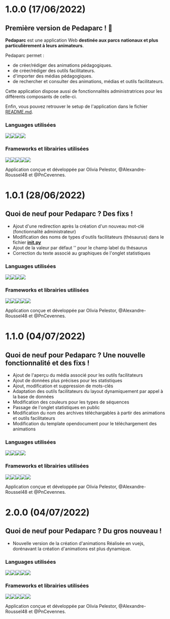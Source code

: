 # 1.0.0 (17/06/2022)
## Première version de Pedaparc ! :tada:

**Pedaparc** est une application Web **destinée aux parcs nationaux et plus particulièrement à leurs animateurs**.

Pedaparc permet :

- de créer/rédiger des animations pédagogiques.
- de créer/rédiger des outils facilitateurs.
- d'importer des médias pédagogiques.
- de rechercher et consulter des animations, médias et outils facilitateurs.

Cette application dispose aussi de fonctionnalités administratrices pour les différents composants de celle-ci.

Enfin, vous pouvez retrouver le setup de l'application dans le fichier [README.md](https://github.com/PnCevennes/Pedaparc-pub/blob/main/README.md).

### Languages utilisées

![](https://img.shields.io/badge/HTML5-informationals?style=flat&logo=html5&color=E34F26&logoColor=FFF)![](https://img.shields.io/badge/CSS3-informationals?style=flat&logo=css3&color=1572B6&logoColor=FFF)![](https://img.shields.io/badge/JavaScript-informationals?style=flat&logo=javascript&color=C7B61A&logoColor=FFF)![](https://img.shields.io/badge/python-informationals?style=flat&logo=python&color=3776AB&logoColor=FFF)

### Frameworks et librairies utilisées

![](https://img.shields.io/badge/flask-informationals?style=flat&logo=flask&color=000000&logoColor=FFF)![](https://img.shields.io/badge/jinja-informationals?style=flat&logo=jinja&color=B41717&logoColor=FFF)![](https://img.shields.io/badge/peewee-informationals?style=flat&logo=peewee&color=000000&logoColor=FFF)![](https://img.shields.io/badge/py3o-informationals?style=flat&logo=py3o&color=0E85CD&logoColor=FFF)![](https://img.shields.io/badge/semanticUi-informationals?style=flat&logo=semanticUi&color=35BDB2&logoColor=FFF)

Application conçue et développée par Olivia Pelestor, @Alexandre-Roussel48 et @PnCevennes.

# 1.0.1 (28/06/2022)
## Quoi de neuf pour Pedaparc ? Des fixs !

- Ajout d'une redirection après la création d'un nouveau mot-clé (fonctionnalité administrateur)
- Modification des noms de types d'outils facilitateurs (thésaurus) dans le fichier [__init.py__](https://github.com/PnCevennes/Pedaparc-pub/blob/main/models/__init__.py)
- Ajout de la valeur par défaut '' pour le champ label du thésaurus
- Correction du texte associé au graphiques de l'onglet statistiques

### Languages utilisées

![](https://img.shields.io/badge/HTML5-informationals?style=flat&logo=html5&color=E34F26&logoColor=FFF)![](https://img.shields.io/badge/CSS3-informationals?style=flat&logo=css3&color=1572B6&logoColor=FFF)![](https://img.shields.io/badge/JavaScript-informationals?style=flat&logo=javascript&color=C7B61A&logoColor=FFF)![](https://img.shields.io/badge/python-informationals?style=flat&logo=python&color=3776AB&logoColor=FFF)

### Frameworks et librairies utilisées

![](https://img.shields.io/badge/flask-informationals?style=flat&logo=flask&color=000000&logoColor=FFF)![](https://img.shields.io/badge/jinja-informationals?style=flat&logo=jinja&color=B41717&logoColor=FFF)![](https://img.shields.io/badge/peewee-informationals?style=flat&logo=peewee&color=000000&logoColor=FFF)![](https://img.shields.io/badge/py3o-informationals?style=flat&logo=py3o&color=0E85CD&logoColor=FFF)![](https://img.shields.io/badge/semanticUi-informationals?style=flat&logo=semanticUi&color=35BDB2&logoColor=FFF)

Application conçue et développée par Olivia Pelestor, @Alexandre-Roussel48 et @PnCevennes.

# 1.1.0 (04/07/2022)
## Quoi de neuf pour Pedaparc ? Une nouvelle fonctionnalité et des fixs !

- Ajout de l'aperçu du média associé pour les outils facilitateurs
- Ajout de données plus précises pour les statistiques
- Ajout, modification et suppression de mots-clés
- Adaptation des outils facilitateurs du layout dynamiquement par appel à la base de données
- Modification des couleurs pour les types de séquences
- Passage de l'onglet statistiques en public
- Modification du nom des archives téléchargables à partir des animations et outils facilitateurs
- Modification du template opendocument pour le téléchargement des animations

### Languages utilisées

![](https://img.shields.io/badge/HTML5-informationals?style=flat&logo=html5&color=E34F26&logoColor=FFF)![](https://img.shields.io/badge/CSS3-informationals?style=flat&logo=css3&color=1572B6&logoColor=FFF)![](https://img.shields.io/badge/JavaScript-informationals?style=flat&logo=javascript&color=C7B61A&logoColor=FFF)![](https://img.shields.io/badge/python-informationals?style=flat&logo=python&color=3776AB&logoColor=FFF)

### Frameworks et librairies utilisées

![](https://img.shields.io/badge/flask-informationals?style=flat&logo=flask&color=000000&logoColor=FFF)![](https://img.shields.io/badge/jinja-informationals?style=flat&logo=jinja&color=B41717&logoColor=FFF)![](https://img.shields.io/badge/peewee-informationals?style=flat&logo=peewee&color=000000&logoColor=FFF)![](https://img.shields.io/badge/py3o-informationals?style=flat&logo=py3o&color=0E85CD&logoColor=FFF)![](https://img.shields.io/badge/semanticUi-informationals?style=flat&logo=semanticUi&color=35BDB2&logoColor=FFF)

Application conçue et développée par Olivia Pelestor, @Alexandre-Roussel48 et @PnCevennes.

# 2.0.0 (04/07/2022)
## Quoi de neuf pour Pedaparc ? Du gros nouveau !

- Nouvelle version de la création d'animations
Réalisée en vuejs, dorénavant la création d'animations est plus dynamique.

### Languages utilisées

![](https://img.shields.io/badge/HTML5-informationals?style=flat&logo=html5&color=E34F26&logoColor=FFF)![](https://img.shields.io/badge/CSS3-informationals?style=flat&logo=css3&color=1572B6&logoColor=FFF)![](https://img.shields.io/badge/JavaScript-informationals?style=flat&logo=javascript&color=C7B61A&logoColor=FFF)![](https://img.shields.io/badge/python-informationals?style=flat&logo=python&color=3776AB&logoColor=FFF)![](https://img.shields.io/badge/vue.js-informationals?style=flat&logo=vue.js&color=4FC08D&logoColor=FFF)

### Frameworks et librairies utilisées

![](https://img.shields.io/badge/flask-informationals?style=flat&logo=flask&color=000000&logoColor=FFF)![](https://img.shields.io/badge/jinja-informationals?style=flat&logo=jinja&color=B41717&logoColor=FFF)![](https://img.shields.io/badge/peewee-informationals?style=flat&logo=peewee&color=000000&logoColor=FFF)![](https://img.shields.io/badge/py3o-informationals?style=flat&logo=py3o&color=0E85CD&logoColor=FFF)![](https://img.shields.io/badge/semanticUi-informationals?style=flat&logo=semanticUi&color=35BDB2&logoColor=FFF)

Application conçue et développée par Olivia Pelestor, @Alexandre-Roussel48 et @PnCevennes.
